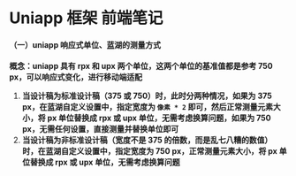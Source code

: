 # Uniapp 框架 前端笔记



#### （一）uniapp 响应式单位、蓝湖的测量方式

**概念：uniapp 具有 rpx 和 upx 两个单位，这两个单位的基准值都是参考 750 px，可以响应式变化，进行移动端适配**

1. **当设计稿为标准设计稿（375 或 750）时，此时分两种情况，如果为 375 px，在蓝湖自定义设置中，指定宽度为 `像素 * 2` 即可，然后正常测量元素大小，将 px 单位替换成 rpx 或 upx 单位，无需考虑换算问题，如果为 750 px，无需任何设置，直接测量并替换单位即可**
2. **当设计稿为非标准设计稿（宽度不是 375 的倍数，而是乱七八糟的数值）时，在蓝湖自定义设置中，指定宽度为 750 px，正常测量元素大小，将 px 单位替换成 rpx 或 upx 单位，无需考虑换算问题**
